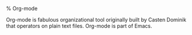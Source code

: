 % Org-mode

<link id="linkstyle" rel='stylesheet' href='css/markdown.css'/>

Org-mode is fabulous organizational tool originally built by Casten Dominik that operators on plain text files. Org-mode is part of Emacs.  
